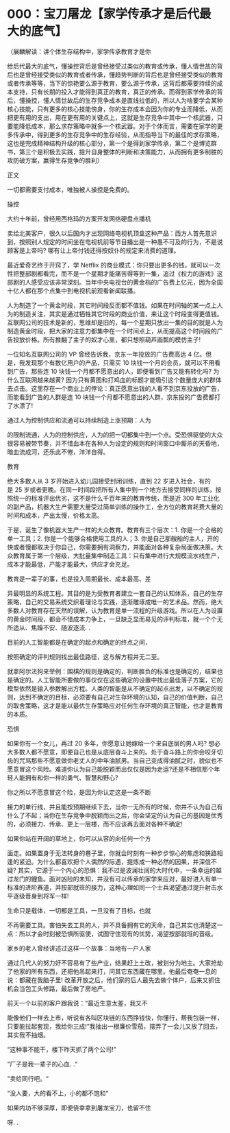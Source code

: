 # 000：宝刀屠龙【家学传承才是后代最大的底气】

（展麟解读：讲个体生存结构中，家学传承教育才是你

给后代最大的底气，懂操控背后是曾经接受过类似的教育或传承，懂人情世故的背后也是曾经接受类似的教育或者传承，懂趋势判断的背后也是曾经接受类似的教育或者传承等等，当下的惊艳要么源于教育，要么源于传承，这背后都需要持续的成本支持，只有长期的投入才能得到真正的教育，真正的传承。而得到家学传承的背后，懂操控，懂人情世故后的生存竞争成本是直线拉低的，所以人为啥要学会某种核心技能，只有更多的核心技能傍身，你的生存成本会因为你的专业而降低，从而把更有用的支出，用在更有用的关键点上，这就是生存竞争中其中一个核武器，只要能降低成本，那么求存策略中就多一个核武器。对于个体而言，需要在家学的更多传承中，得到更多的生存竞争中的生存经验，从而指导当下的最佳的求存策略，这也是完成精神结构升级的核心部分，第一个是得到家学传承，第二个是博览群书，第三个是积极去实践，提升自身整体的判断和决策能力，从而拥有更多制胜的攻防破方案，赢得生存竞争的胜利）

正文

一切都需要支付成本，唯独被人操控是免费的。

操控

大约十年前，曾经用西格玛的方案开发网络硬盘点播机

卖给北美客户，很久以后国内才出现网络电视机顶盒这种产品：西方人首先意识到，按照别人规定的时间坐在电视机前等节目播出是一种愚不可及的行为，不是说顾客是上帝吗? 哪有让上帝付钱还得按奴仆的规定来消费的道理。

最近爱奇艺终于开窍了，学 Netflix 的商业模式：你只要出更多的钱，就可以一次性把整部剧都看完，而不是一个星期才能痛苦得等到一集，追过《权力的游戏》这部剧的人感受应该非常深刻。当年中央电视台的黄金档的广告费上亿元，因为全国十亿人都在那个点集中到电视机前观看新闻联播。

人为制造了一个黄金时段，其它时间段反而都不值钱。如果在时间轴的某一点上人为的制造关注，其实是通过牺牲其它时段的商业价值，来让这个时段变得更值钱。互联网公司的技术是新的，思维却是旧的，每一个星期只放出一集的目的就是人为制造黄金时段，把大家的注意力都集中在一个时间点上，从而提高这个时间段的广告投放价格。所有推翻了主子的奴才心里，都只想照葫芦画瓢的模仿主子!

一位知名互联网公司的 VP 曾经告诉我，京东一年投放的广告费高达 4 亿。但是，我发现那个有数亿用户的产品，只需买 10 块钱一个月的会员，就可以不用看到广告，那些连 10 块钱一个月都不愿意出的人，即便看到广告又能有转化吗? 为什么互联网越来越黄? 因为只有黄图和打鸡血的标题才能吸引这个数量庞大的群体去点击。这里存在一个商业上的悖论：真正愿意出钱的人看不到京东投放的广告，而能看到广告的人群是连 10 块钱一个月都不愿意出的人群，京东投的广告费都打了水漂了!

通过人为控制供应和流通可以持续制造上涨预期：人为

的限制流通，人为的控制供应，人为的把一切都集中到一个点。受恐惧驱使的大众很容易被带节奏，并不惜血本在各种人为设定的规则和时间窗口中厮杀的天昏地，暗血流成河，还乐此不倦，洋洋自得。

教育

绝大多数人从 3 岁开始进入幼儿园接受封闭训练，直到 22 岁进入社会，有的是 25 岁或者更晚。在同一时间段把所有人集中到一个地方去接受同样的训练，按照统一的标准评出优劣，这不是什么千百年来的教育传统，而是近 300 年工业化的副产品，机器大生产需要大量受过简单训练的操作工，全方位的教育耗费大量的时间和成本，产出太慢，价格太高。

于是，诞生了像机器大生产一样的大众教育。教育有三个层次：1\. 你是一个合格的单一工具；2\. 你是一个能够合格使用工具的人；3\. 你是自己那艘船的主人，开的快或者慢都取决于你自己，你需要拥有洞察力，并能面对各种复杂局面做决策。大众教育属于第一个层级，大批量集中制造工具：只有集中进行大规模流水线生产，成本才能最低，产能才能最大，供应才会充足。

教育是一辈子的事，也是投入周期最长、成本最高、差

异最明显的系统工程。其目的是为受教育者建立一套自己的认知体系，自己的生存策略，自己的交易系统交织着理论与实践，逐渐雕琢成唯一的艺术品。然而，绝大多数人对教育存在天然的误解，认为教育是单一流程的升级游戏。所以在人为设置的黄金时间段，都会不惜成本力争上，一旦缺乏显而易见的评判标准，就一个个无所适从、焦躁不安、随波逐流. .

目前的人工智能都是在确定的起点和确定的终点之间，

按照确定的评判规则找出最佳路径，这与解方程并无二至。

就拿阿尔法狗来举例：围棋的规则是确定的，判断胜负的标准也是确定的，结果也是确定的。人工智能所要做的事仅仅在这些确定的设置中找出最佳落子方案，它的模型依然是输入参数解出方程。人类的智能是从不确定的起点出发，以不确定的规则，达到不确定的目标，必须要有自己对生存环境的认知，自己的价值判断，自己的取舍策略，这才是能以最优生存策略应对任何生存环境的真正智能，也才是教育的本质。

恐惧

如果你有一个女儿，再过 20 多年，你愿意让她嫁给一个来自底层的男人吗? 想必大多数人都不愿意，即便自己也是从底层奋斗上来的。处于奋斗路上的你会咬牙切齿的咒骂那些不愿意做你老丈人的中年油腻男。当自己变成得油腻之时，貌似也不愿意冒这个风险。难道你认为自己能脱颖而出仅仅是因为走运?还是不相信那个年轻人能拥有和你一样的勇气、智慧和野心?

你之所以不愿意冒这个险，是因为你认定这是一条不断

接力的单行线，并且能按预期继续下去，当你一无所有的时候，你并不认为自己有什么了不起；当你在生存竞争中脱颖而出之后，你会坚定的认为自己的基因是优秀的，必须接力、传承、更上一层楼，而不应该再去面对各种不确定!

如果你站在开阔的草地上，你可以从容的向任何一个方

面走。如果置身于无法转身的巷子里，你就会时刻有一种步步惊心的焦虑和狭路相逢的紧迫。为什么都喜欢把个人偶然的际遇，提炼成一种必然的因果，并深信不疑? 其实，它源于一个内心的恐惧：我不过是波澜壮阔的大时代中，一条幸运的越过龙门的鲤鱼。面对凶险的未知，并没有可以传承的家学来应对，最好进入有单一标准的进阶赛道，并按部就班的接力，这种心理如同一个士兵渴望通过提升射击水平逐级晋身到将军一样!

生命只是载体，一切都是工具，一旦没有了目标，也就

不再需要工具。害怕失去工具的人，并不具备拥有它的天命，自己其实也清楚这一点：所以才会时刻被恐惧所驱使，试图守住现有的优势，渴望按部就班的晋级。

家乡的老人曾经讲述过这样一个故事：当地有一户人家

通过几代人的努力好不容易有了些产业，结果赶上土改，被划分为地主。大家抢劫了他家的所有东西，还把他吊起来打，问其它东西藏在哪里。他最后奄奄一息的说：都藏在我脑子里! 改革开放之后，他们家的后人最先去做个体户，后来又抓住机会当包工头修路，最后做了房地产。

前天一个以前的客户跟我说：“最近生意太差，我又不

能像他们一样去上市，听说有各叫区块链的东西挣钱快，你懂行，帮我包装一样，只要能拉起套现，我给你三成!”我抽出一根廉价雪茄，摆弄了一会儿又放了回去，其实我不抽烟。

“这种事不能干，楼下昨天抓了两个公司!”

“厂子是我一辈子的心血. .“

“卖给同行吧。“

“没人要，大的看不上，小的都不饱和“

如果内功不够深厚，即便侥幸拿到屠龙宝刀，也留不住

呀. .